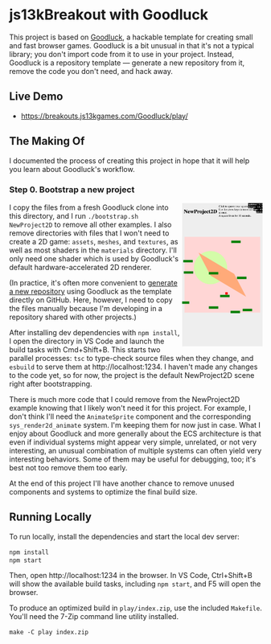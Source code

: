 # js13kBreakout with Goodluck

This project is based on [Goodluck](https://gdlck.com), a hackable template for creating small and fast browser games. Goodluck is a bit unusual in that it's not a typical library; you don't import code from it to use in your project. Instead, Goodluck is a repository template — generate a new repository from it, remove the code you don't need, and hack away.

## Live Demo

* https://breakouts.js13kgames.com/Goodluck/play/

## The Making Of

I documented the process of creating this project in hope that it will help you learn about Goodluck's workflow.

### Step 0. Bootstrap a new project

<img src="screenshots/step0.png" align=right width=160>

I copy the files from a fresh Goodluck clone into this directory, and I run `./bootstrap.sh NewProject2D` to remove all other examples. I also remove directories with files that I won't need to create a 2D game: `assets`, `meshes`, and `textures`, as well as most shaders in the `materials` directory. I'll only need one shader which is used by Goodluck's default hardware-accelerated 2D renderer.

(In practice, it's often more convenient to [generate a new repository](https://github.com/piesku/goodluck/generate) using Goodluck as the template directly on GitHub. Here, however, I need to copy the files manually because I'm developing in a repository shared with other projects.)

After installing dev dependencies with `npm install`, I open the directory in VS Code and launch the build tasks with Cmd+Shift+B. This starts two parallel processes: `tsc` to type-check source files when they change, and `esbuild` to serve them at http://localhost:1234. I haven't made any changes to the code yet, so for now, the project is the default NewProject2D scene right after bootstrapping.

There is much more code that I could remove from the NewProject2D example knowing that I likely won't need it for this project. For example, I don't think I'll need the `AnimateSprite` component and the corresponding `sys_render2d_animate` system. I'm keeping them for now just in case. What I enjoy about Goodluck and more generally about the ECS architecture is that even if individual systems might appear very simple, unrelated, or not very interesting, an unusual combination of multiple systems can often yield very interesting behaviors. Some of them may be useful for debugging, too; it's best not too remove them too early.

At the end of this project I'll have another chance to remove unused components and systems to optimize the final build size.

## Running Locally

To run locally, install the dependencies and start the local dev server:

    npm install
    npm start

Then, open http://localhost:1234 in the browser. In VS Code, Ctrl+Shift+B will show the available build tasks, including `npm start`, and F5 will open the browser.

To produce an optimized build in `play/index.zip`, use the included `Makefile`. You'll need the 7-Zip command line utility installed.

    make -C play index.zip
